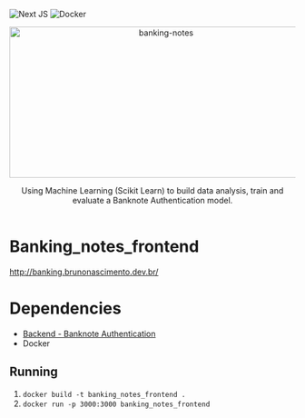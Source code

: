 ![Next JS](https://img.shields.io/badge/Next-black?style=for-the-badge&logo=next.js&logoColor=white)
![Docker](https://img.shields.io/badge/docker-%230db7ed.svg?style=for-the-badge&logo=docker&logoColor=white)
<div align="center">
    <img src="https://i.ibb.co/qNQkxwt/banking-notes.png" alt="banking-notes" width="536" height="266">
  <p align="center">
    Using Machine Learning (Scikit Learn) to build data analysis, train and evaluate a Banknote Authentication model.
    <br />
    <br />
</div>

# Banking_notes_frontend
http://banking.brunonascimento.dev.br/

# Dependencies
- [Backend - Banknote Authentication](https://github.com/G5svm/banking_notes_svm)
- Docker
  
## Running 
1. ```docker build -t banking_notes_frontend .```
2. ```docker run -p 3000:3000 banking_notes_frontend```
